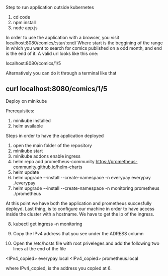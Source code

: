 Step to run application outside kubernetes

1) cd code
2) npm install 
3) node app.js

In order to use the application with a browser, you visit localhost:8080/comics/:star/:end/ 
Where start is the beggining of the range in which you want to search for comics published on a odd month, and end is the end of it. A valid url looks like this one:

localhost:8080/comics/1/5

Alternatively you can do it through a terminal like that

curl localhost:8080/comics/1/5 
-------------------------------------
Deploy on minikube

Prerequisites:
1) minikube installed
2) helm available

Steps in order to have the application deployed
1) open the main folder of the repository
2) minikube start
3) minikube addons enable ingress
4) helm repo add prometheus-community https://prometheus-community.github.io/helm-charts
5) helm update
6) helm upgrade --install --create-namespace -n everypay everypay ./everypay
7) helm upgrade --install --create-namespace -n monitoring prometheus ./prometheus

At this point we have both the application and prometheus succesfully deployd. Last thing, is to configure our machine in order to have access inside the cluster with a hostname. We have to get the ip of the ingress.

8) kubectl get ingress -n monitoring 
9) Copy the IPv4 address that you see under the ADRESS column

10) Open the /etc/hosts file with root priveleges and add the following two lines at the end of the file

<IPv4_copied> everypay.local
<IPv4_copied> prometheus.local

where IPv4_copied, is the address you copied at 6.


